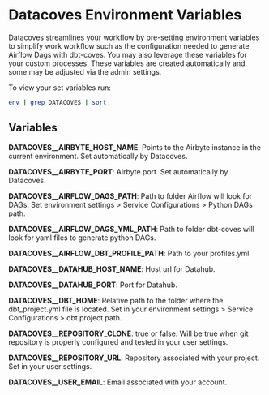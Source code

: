 # Datacoves Environment Variables

Datacoves streamlines your workflow by pre-setting environment variables to simplify work workflow such as the configuration needed to generate Airflow Dags with dbt-coves. You may also leverage these variables for your custom processes. These variables are created automatically and some may be adjusted via the admin settings.

To view your set variables run: 
``` bash
env | grep DATACOVES | sort
```

## Variables

**DATACOVES__AIRBYTE_HOST_NAME**: Points to the Airbyte instance in the current environment. Set automatically by Datacoves.

**DATACOVES__AIRBYTE_PORT**: Airbyte port. Set automatically by Datacoves.

**DATACOVES__AIRFLOW_DAGS_PATH**: Path to folder Airflow will look for DAGs. Set environment settings > Service Configurations > Python DAGs path.

**DATACOVES__AIRFLOW_DAGS_YML_PATH**: Path to folder dbt-coves will look for yaml files to generate python DAGs.

**DATACOVES__AIRFLOW_DBT_PROFILE_PATH**: Path to your profiles.yml 

**DATACOVES__DATAHUB_HOST_NAME**: Host url for Datahub.

**DATACOVES__DATAHUB_PORT**: Port for Datahub. 

**DATACOVES__DBT_HOME**: Relative path to the folder where the dbt_project.yml file is located. Set in your environment settings > Service Configurations > dbt project path.

**DATACOVES__REPOSITORY_CLONE**: true or false. Will be true when git repository is properly configured and tested in your user settings.

**DATACOVES__REPOSITORY_URL**: Repository associated with your project. Set in your user settings.

**DATACOVES__USER_EMAIL**: Email associated with your account.











 